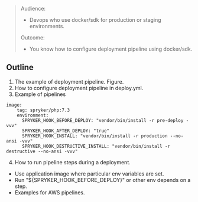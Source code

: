 > Audience:
>
> - Devops who use docker/sdk for production or staging environments.
>
> Outcome:
> - You know how to configure deployment pipeline using docker/sdk.

## Outline

1. The example of deployment pipeline. Figure.
2. How to configure deployment pipeline in deploy.yml.
3. Example of pipelines
```
image:
    tag: spryker/php:7.3
    environment:
      SPRYKER_HOOK_BEFORE_DEPLOY: "vendor/bin/install -r pre-deploy -vvv"
      SPRYKER_HOOK_AFTER_DEPLOY: "true"
      SPRYKER_HOOK_INSTALL: "vendor/bin/install -r production --no-ansi -vvv"
      SPRYKER_HOOK_DESTRUCTIVE_INSTALL: "vendor/bin/install -r destructive --no-ansi -vvv"
```
4. How to run pipeline steps during a deployment.
 - Use application image where particular env variables are set.
 - Run "${SPRYKER_HOOK_BEFORE_DEPLOY}" or other env depends on a step.
 - Examples for AWS pipelines.
